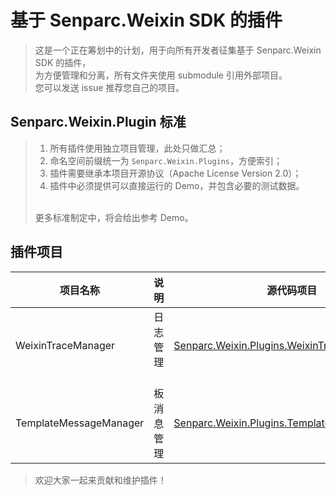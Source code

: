 # 基于 Senparc.Weixin SDK 的插件

> 这是一个正在筹划中的计划，用于向所有开发者征集基于 Senparc.Weixin SDK 的插件，<br>
> 为方便管理和分离，所有文件夹使用 submodule 引用外部项目。<br>
> 您可以发送 issue 推荐您自己的项目。

## Senparc.Weixin.Plugin 标准
> 1. 所有插件使用独立项目管理，此处只做汇总；<br>
> 2. 命名空间前缀统一为 `Senparc.Weixin.Plugins`，方便索引；<br>
> 3. 插件需要继承本项目开源协议（Apache License Version 2.0）；<br>
> 4. 插件中必须提供可以直接运行的 Demo，并包含必要的测试数据。<br>
> <br>
> 更多标准制定中，将会给出参考 Demo。


## 插件项目

| 项目名称 | 说明 | 源代码项目  |
|---------|------|------|
|  WeixinTraceManager     | 日志管理   | [Senparc.Weixin.Plugins.WeixinTraceManager](https://github.com/JeffreySu/Senparc.Weixin.Plugins.WeixinTraceManager)
|  TemplateMessageManager | 板消息管理 | [Senparc.Weixin.Plugins.TemplateMessageManager](https://github.com/JeffreySu/Senparc.Weixin.Plugins.TemplateMessageManager)

> 欢迎大家一起来贡献和维护插件！
